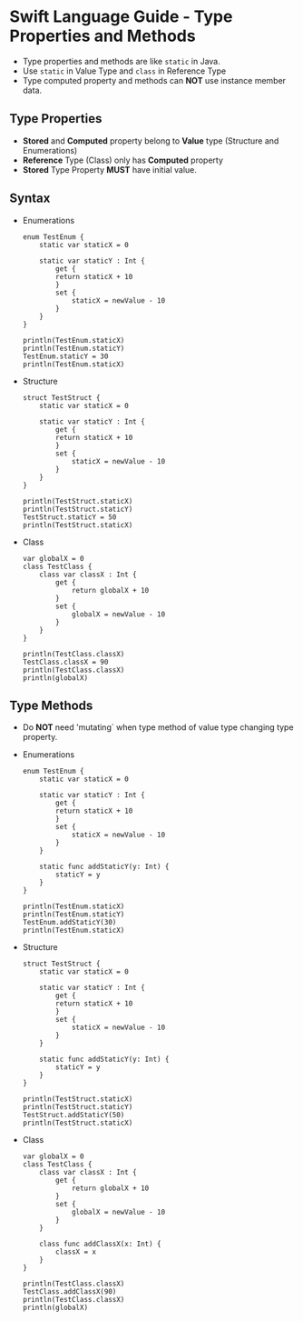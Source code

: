 # Swift Language Guide - Type Properties and Methods


* Type properties and methods are like `static` in Java.
* Use `static` in Value Type and `class` in Reference Type
* Type computed property and methods can __NOT__ use instance member data.

## Type Properties

* __Stored__ and __Computed__ property belong to __Value__ type (Structure and Enumerations)
* __Reference__ Type (Class) only has __Computed__ property
* __Stored__ Type Property __MUST__ have initial value.


## Syntax

* Enumerations

	```
	enum TestEnum {
	    static var staticX = 0
	    
	    static var staticY : Int {
	        get {
	        return staticX + 10
	        }
	        set {
	            staticX = newValue - 10
	        }
	    }
	}
	
	println(TestEnum.staticX)
	println(TestEnum.staticY)
	TestEnum.staticY = 30
	println(TestEnum.staticX)
	```

* Structure

	```
	struct TestStruct {
	    static var staticX = 0
	    
	    static var staticY : Int {
	        get {
	        return staticX + 10
	        }
	        set {
	            staticX = newValue - 10
	        }
	    }
	}
	
	println(TestStruct.staticX)
	println(TestStruct.staticY)
	TestStruct.staticY = 50
	println(TestStruct.staticX)
	
	```

* Class

	```
	var globalX = 0
	class TestClass {
	    class var classX : Int {
	        get {
	            return globalX + 10
	        }
	        set {
	            globalX = newValue - 10
	        }
	    }
	}
	
	println(TestClass.classX)
	TestClass.classX = 90
	println(TestClass.classX)
	println(globalX)
	
	```


## Type Methods

* Do __NOT__ need 'mutating` when type method of value type changing type property.

* Enumerations

	```
	enum TestEnum {
	    static var staticX = 0
	    
	    static var staticY : Int {
	        get {
	        return staticX + 10
	        }
	        set {
	            staticX = newValue - 10
	        }
	    }
	    
	    static func addStaticY(y: Int) {
	        staticY = y
	    }
	}
	
	println(TestEnum.staticX)
	println(TestEnum.staticY)
	TestEnum.addStaticY(30)
	println(TestEnum.staticX)
	```

* Structure

	```
	struct TestStruct {
	    static var staticX = 0
	    
	    static var staticY : Int {
	        get {
	        return staticX + 10
	        }
	        set {
	            staticX = newValue - 10
	        }
	    }
	    
	    static func addStaticY(y: Int) {
	        staticY = y
	    }
	}
	
	println(TestStruct.staticX)
	println(TestStruct.staticY)
	TestStruct.addStaticY(50)
	println(TestStruct.staticX)
	
	```

* Class

	```
	var globalX = 0
	class TestClass {
	    class var classX : Int {
	        get {
	            return globalX + 10
	        }
	        set {
	            globalX = newValue - 10
	        }
	    }
	    
	    class func addClassX(x: Int) {
	        classX = x
	    }
	}
	
	println(TestClass.classX)
	TestClass.addClassX(90)
	println(TestClass.classX)
	println(globalX)
	
	```
	
